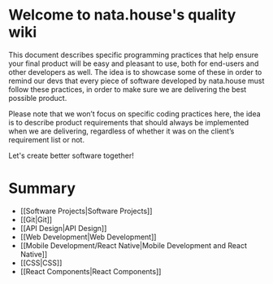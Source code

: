 # Welcome to nata.house's quality wiki

This document describes specific programming practices that help ensure your final product will be easy and pleasant to use, both for end-users and other developers as well. The idea is to showcase some of these in order to remind our devs that every piece of software developed by nata.house must follow these practices, in order to make sure we are delivering the best possible product.

Please note that we won’t focus on specific coding practices here, the idea is to describe product requirements that should always be implemented when we are delivering, regardless of whether it was on the client’s requirement list or not.

Let's create better software together!

# Summary

- [[Software Projects|Software Projects]]
- [[Git|Git]]
- [[API Design|API Design]]
- [[Web Development|Web Development]]
- [[Mobile Development/React Native|Mobile Development and React Native]]
- [[CSS|CSS]]
- [[React Components|React Components]]
